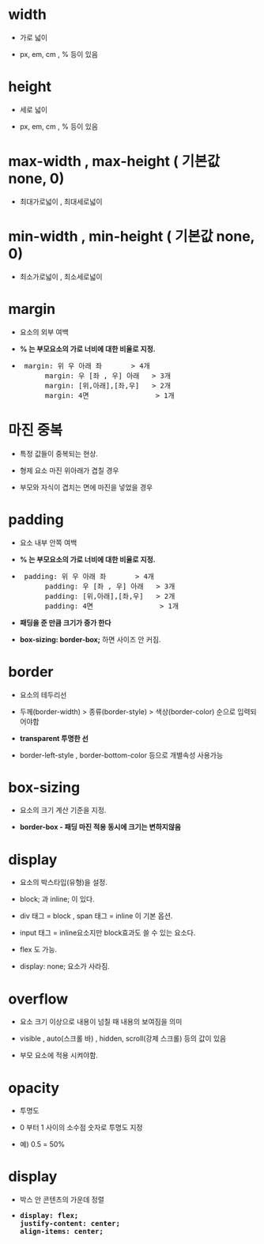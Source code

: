 # width 

- 가로 넓이

- px, em, cm , % 등이 있음

# height

- 세로 넓이

- px, em, cm , % 등이 있음

# max-width , max-height ( 기본값 none, 0)

- 최대가로넓이 , 최대세로넓이

# min-width , min-height ( 기본값 none, 0)

- 최소가로넓이 , 최소세로넓이

# margin

- 요소의 외부 여백

- <strong>% 는 부모요소의 가로 너비에 대한 비율로 지정.</strong>

- <pre> margin: 위 우 아래 좌       > 4개
        margin: 우 [좌 , 우] 아래   > 3개
        margin: [위,아래],[좌,우]   > 2개
        margin: 4면                > 1개</pre>  

# 마진 중복

- 특정 값들이 중복되는 현상.

- 형제 요소 마진 위아래가 겹칠 경우

- 부모와 자식이 겹치는 면에 마진을 넣었을 경우

#  padding

- 요소 내부 안쪽 여백

- <strong>% 는 부모요소의 가로 너비에 대한 비율로 지정.</strong>

- <pre> padding: 위 우 아래 좌       > 4개
        padding: 우 [좌 , 우] 아래   > 3개
        padding: [위,아래],[좌,우]   > 2개
        padding: 4면                > 1개</pre>

- <strong>패딩을 준 만큼 크기가 증가 한다 </strong>

- <strong>box-sizing: border-box;</strong> 하면 사이즈 안 커짐.

# border 

- 요소의 테두리선

- 두께(border-width) > 종류(border-style) > 색상(border-color) 순으로 입력되어야함

- <strong>transparent 투명한 선</strong>

- border-left-style , border-bottom-color  등으로 개별속성 사용가능

# box-sizing

- 요소의 크기 계산 기준을 지정.

- <strong>border-box - 패딩 마진 적용 동시에 크기는 변하지않음</strong>

# display

- 요소의 박스타입(유형)을 설정.

- block; 과 inline; 이 있다.

- div 태그 = block , span 태그 = inline 이 기본 옵션.

- input 태그 = inline요소지만 block효과도 쓸 수 있는 요소다.

- flex 도 가능.

- display: none; 요소가 사라짐.

# overflow 

- 요소 크기 이상으로 내용이 넘칠 때 내용의 보여짐을 의미

- visible , auto(스크롤 바) , hidden, scroll(강제 스크롤) 등의 값이 있음

- 부모 요소에 적용 시켜야함.

# opacity

- 투명도

- 0 부터 1 사이의 소수점 숫자로 투명도 지정

- 예) 0.5 = 50%

# display

- 박스 안 콘텐츠의 가운데 정렬
- <pre><strong>display: flex;
  justify-content: center;
  align-items: center;</strong></pre>